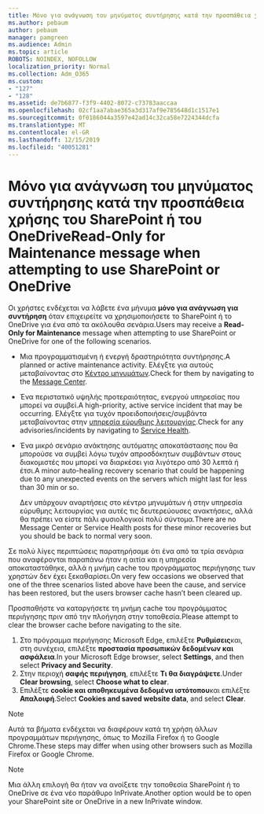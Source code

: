 ```yaml
---
title: Μόνο για ανάγνωση του μηνύματος συντήρησης κατά την προσπάθεια χρήσης του SharePoint ή του OneDrive
ms.author: pebaum
author: pebaum
manager: pamgreen
ms.audience: Admin
ms.topic: article
ROBOTS: NOINDEX, NOFOLLOW
localization_priority: Normal
ms.collection: Adm_O365
ms.custom:
- "127"
- "128"
ms.assetid: de7b6877-f3f9-4402-8072-c73783aaccaa
ms.openlocfilehash: 02cf1aa7abae365a3d317af9e785648d1c1517e1
ms.sourcegitcommit: 0f0186044a3597e42ad14c32ca58e7224344dcfa
ms.translationtype: MT
ms.contentlocale: el-GR
ms.lasthandoff: 12/15/2019
ms.locfileid: "40051281"
---
```

# <a name="read-only-for-maintenance-message-when-attempting-to-use-sharepoint-or-onedrive"></a><span data-ttu-id="6b36a-102">Μόνο για ανάγνωση του μηνύματος συντήρησης κατά την προσπάθεια χρήσης του SharePoint ή του OneDrive</span><span class="sxs-lookup"><span data-stu-id="6b36a-102">Read-Only for Maintenance message when attempting to use SharePoint or OneDrive</span></span>

<span data-ttu-id="6b36a-103">Οι χρήστες ενδέχεται να λάβετε ένα μήνυμα **μόνο για ανάγνωση για συντήρηση** όταν επιχειρείτε να χρησιμοποιήσετε το SharePoint ή το OneDrive για ένα από τα ακόλουθα σενάρια.</span><span class="sxs-lookup"><span data-stu-id="6b36a-103">Users may receive a **Read-Only for Maintenance** message when attempting to use SharePoint or OneDrive for one of the following scenarios.</span></span> 

-   <span data-ttu-id="6b36a-104">Μια προγραμματισμένη ή ενεργή δραστηριότητα συντήρησης.</span><span class="sxs-lookup"><span data-stu-id="6b36a-104">A planned or active maintenance activity.</span></span>  <span data-ttu-id="6b36a-105">Ελέγξτε για αυτούς μεταβαίνοντας στο [Κέντρο μηνυμάτων](https://portal.office.com/adminportal/home#/messagecenter).</span><span class="sxs-lookup"><span data-stu-id="6b36a-105">Check for them by navigating to the [Message Center](https://portal.office.com/adminportal/home#/messagecenter).</span></span>
-   <span data-ttu-id="6b36a-106">Ένα περιστατικό υψηλής προτεραιότητας, ενεργού υπηρεσίας που μπορεί να συμβεί.</span><span class="sxs-lookup"><span data-stu-id="6b36a-106">A high-priority, active service incident that may be occurring.</span></span> <span data-ttu-id="6b36a-107">Ελέγξτε για τυχόν προειδοποιήσεις/συμβάντα μεταβαίνοντας στην [υπηρεσία εύρυθμης λειτουργίας](https://portal.office.com/adminportal/home#/servicehealth).</span><span class="sxs-lookup"><span data-stu-id="6b36a-107">Check for any advisories/incidents by navigating to [Service Health](https://portal.office.com/adminportal/home#/servicehealth).</span></span>
-   <span data-ttu-id="6b36a-108">Ένα μικρό σενάριο ανάκτησης αυτόματης αποκατάστασης που θα μπορούσε να συμβεί λόγω τυχόν απροσδόκητων συμβάντων στους διακομιστές που μπορεί να διαρκέσει για λιγότερο από 30 λεπτά ή έτσι.</span><span class="sxs-lookup"><span data-stu-id="6b36a-108">A minor auto-healing recovery scenario that could be happening due to any unexpected events on the servers which might last for less than 30 min or so.</span></span> 
    
    <span data-ttu-id="6b36a-109">Δεν υπάρχουν αναρτήσεις στο κέντρο μηνυμάτων ή στην υπηρεσία εύρυθμης λειτουργίας για αυτές τις δευτερεύουσες ανακτήσεις, αλλά θα πρέπει να είστε πάλι φυσιολογικοί πολύ σύντομα.</span><span class="sxs-lookup"><span data-stu-id="6b36a-109">There are no Message Center or Service Health posts for these minor recoveries but you should be back to normal very soon.</span></span>

<span data-ttu-id="6b36a-110">Σε πολύ λίγες περιπτώσεις παρατηρήσαμε ότι ένα από τα τρία σενάρια που αναφέρονται παραπάνω ήταν η αιτία και η υπηρεσία αποκαταστάθηκε, αλλά η μνήμη cache του προγράμματος περιήγησης των χρηστών δεν έχει ξεκαθαρίσει.</span><span class="sxs-lookup"><span data-stu-id="6b36a-110">On very few occasions we observed that one of the three scenarios listed above have been the cause, and service has been restored, but the users browser cache hasn’t been cleared up.</span></span>

<span data-ttu-id="6b36a-111">Προσπαθήστε να καταργήσετε τη μνήμη cache του προγράμματος περιήγησης πριν από την πλοήγηση στην τοποθεσία.</span><span class="sxs-lookup"><span data-stu-id="6b36a-111">Please attempt to clear the browser cache before navigating to the site.</span></span>

1. <span data-ttu-id="6b36a-112">Στο πρόγραμμα περιήγησης Microsoft Edge, επιλέξτε **Ρυθμίσεις**και, στη συνέχεια, επιλέξτε **προστασία προσωπικών δεδομένων και ασφάλεια**.</span><span class="sxs-lookup"><span data-stu-id="6b36a-112">In your Microsoft Edge browser, select **Settings**, and then select **Privacy and Security**.</span></span>
2. <span data-ttu-id="6b36a-113">Στην περιοχή **σαφής περιήγηση**, επιλέξτε **Τι θα διαγράψετε**.</span><span class="sxs-lookup"><span data-stu-id="6b36a-113">Under **Clear browsing**, select **Choose what to clear**.</span></span>
3. <span data-ttu-id="6b36a-114">Επιλέξτε **cookie και αποθηκευμένα δεδομένα ιστότοπου**και επιλέξτε **Απαλοιφή**.</span><span class="sxs-lookup"><span data-stu-id="6b36a-114">Select **Cookies and saved website data**, and select **Clear**.</span></span>

>[!Note] 
> <span data-ttu-id="6b36a-115">Αυτά τα βήματα ενδέχεται να διαφέρουν κατά τη χρήση άλλων προγραμμάτων περιήγησης, όπως το Mozilla Firefox ή το Google Chrome.</span><span class="sxs-lookup"><span data-stu-id="6b36a-115">These steps may differ when using other browsers such as Mozilla Firefox or Google Chrome.</span></span>

>[!Note] 
> <span data-ttu-id="6b36a-116">Μια άλλη επιλογή θα ήταν να ανοίξετε την τοποθεσία SharePoint ή το OneDrive σε ένα νέο παράθυρο InPrivate.</span><span class="sxs-lookup"><span data-stu-id="6b36a-116">Another option would be to open your SharePoint site or OneDrive in a new InPrivate window.</span></span>